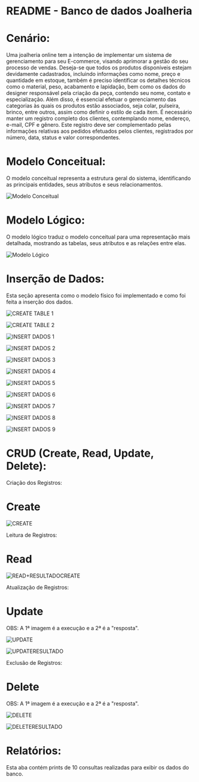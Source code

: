 # README - Banco de dados Joalheria

# Cenário:

Uma joalheria online tem a intenção de implementar um sistema de gerenciamento para seu E-commerce, visando aprimorar a gestão do seu processo de vendas. Deseja-se que todos os produtos disponíveis estejam devidamente cadastrados, incluindo informações como nome, preço e quantidade em estoque, também é preciso identificar os detalhes técnicos como o material, peso, acabamento e lapidação, bem como os dados do designer responsável pela criação da peça, contendo seu nome, contato e especialização. Além disso, é essencial efetuar o gerenciamento das categorias às quais os produtos estão associados, seja colar, pulseira, brinco, entre outros, assim como definir o estilo de cada item. É necessário manter um registro completo dos clientes, contemplando nome, endereço, e-mail, CPF e gênero. Este registro deve ser complementado pelas informações relativas aos pedidos efetuados pelos clientes, registrados por número, data, status e valor correspondentes.

# Modelo Conceitual:

O modelo conceitual representa a estrutura geral do sistema, identificando as principais entidades, seus atributos e seus relacionamentos.

![Modelo Conceitual](https://github.com/laricoutinho/Banco-de-dados-Joalheria/blob/a943591faa886b0e8213059d45ec9bec1ca9c5d4/modeloconceitual.png)


# Modelo Lógico:

O modelo lógico traduz o modelo conceitual para uma representação mais detalhada, mostrando as tabelas, seus atributos e as relações entre elas.

![Modelo Lógico](https://github.com/laricoutinho/Banco-de-dados-Joalheria/blob/7c03a9725a77a33c0873deb8127c94b0f78f2574/modelol%C3%B3gico.png)


# Inserção de Dados:

Esta seção apresenta como o modelo físico foi implementado e como foi feita a inserção dos dados.

![CREATE TABLE 1](https://github.com/laricoutinho/Banco-de-dados-Joalheria/blob/7c03a9725a77a33c0873deb8127c94b0f78f2574/CREATETABLE1.png)

![CREATE TABLE 2](https://github.com/laricoutinho/Banco-de-dados-Joalheria/blob/7c03a9725a77a33c0873deb8127c94b0f78f2574/CREATETABLE2.png)

![INSERT DADOS 1](https://github.com/laricoutinho/Banco-de-dados-Joalheria/blob/7c03a9725a77a33c0873deb8127c94b0f78f2574/INSERTDADOS1.png)

![INSERT DADOS 2](https://github.com/laricoutinho/Banco-de-dados-Joalheria/blob/7c03a9725a77a33c0873deb8127c94b0f78f2574/INSERTDADOS2.png)

![INSERT DADOS 3](https://github.com/laricoutinho/Banco-de-dados-Joalheria/blob/7c03a9725a77a33c0873deb8127c94b0f78f2574/INSERTDADOS3.png)

![INSERT DADOS 4](https://github.com/laricoutinho/Banco-de-dados-Joalheria/blob/7c03a9725a77a33c0873deb8127c94b0f78f2574/INSERTDADOS4.png
)

![INSERT DADOS 5](https://github.com/laricoutinho/Banco-de-dados-Joalheria/blob/7c03a9725a77a33c0873deb8127c94b0f78f2574/INSERTDADOS5.png
)

![INSERT DADOS 6](https://github.com/laricoutinho/Banco-de-dados-Joalheria/blob/7c03a9725a77a33c0873deb8127c94b0f78f2574/INSERTDADOS6.png)

![INSERT DADOS 7](https://github.com/laricoutinho/Banco-de-dados-Joalheria/blob/7c03a9725a77a33c0873deb8127c94b0f78f2574/INSERTDADOS7.png)

![INSERT DADOS 8](https://github.com/laricoutinho/Banco-de-dados-Joalheria/blob/7c03a9725a77a33c0873deb8127c94b0f78f2574/INSERTDADOS8.png)

![INSERT DADOS 9](https://github.com/laricoutinho/Banco-de-dados-Joalheria/blob/7c03a9725a77a33c0873deb8127c94b0f78f2574/INSERTDADOS9.png)


# CRUD (Create, Read, Update, Delete):

Criação dos Registros:
# Create

![CREATE](https://github.com/laricoutinho/Banco-de-dados-Joalheria/blob/f3bdc1a32fdee84ee326dace707910b6084edffe/CREATE.png)

Leitura de Registros:
# Read

![READ+RESULTADOCREATE](https://github.com/laricoutinho/Banco-de-dados-Joalheria/blob/f3bdc1a32fdee84ee326dace707910b6084edffe/READ%2BRESULTADOCREATE.png)


Atualização de Registros:
# Update
OBS: A 1ª imagem é a execução e a 2ª é a "resposta".

![UPDATE](https://github.com/laricoutinho/Banco-de-dados-Joalheria/blob/f3bdc1a32fdee84ee326dace707910b6084edffe/UPDATE.png
)

![UPDATERESULTADO](https://github.com/laricoutinho/Banco-de-dados-Joalheria/blob/f3bdc1a32fdee84ee326dace707910b6084edffe/UPDATERESULTADO.png)


Exclusão de Registros:
# Delete
OBS: A 1ª imagem é a execução e a 2ª é a "resposta".

![DELETE](https://github.com/laricoutinho/Banco-de-dados-Joalheria/blob/f3bdc1a32fdee84ee326dace707910b6084edffe/DELETE.png)

![DELETERESULTADO](https://github.com/laricoutinho/Banco-de-dados-Joalheria/blob/f3bdc1a32fdee84ee326dace707910b6084edffe/DELETERESULTADO.png)


# Relatórios:
Esta aba contém prints de 10 consultas realizadas para exibir os dados do banco. 

